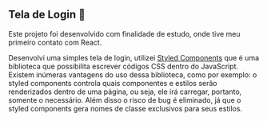 ## Tela de Login :closed_lock_with_key:	


Este projeto foi desenvolvido com finalidade de estudo, onde tive meu primeiro contato com React. 

Desenvolvi uma simples tela de login, utilizei [Styled Components](https://styled-components.com/) que é uma biblioteca que possibilita escrever códigos CSS dentro do JavaScript. Existem inúmeras vantagens do uso dessa biblioteca, como por exemplo: o styled components controla quais componentes e estilos serão renderizados dentro de uma página, ou seja, ele irá carregar, portanto, somente o necessário. Além disso o risco de bug é eliminado, já que o styled components gera nomes de classe exclusivos para seus estilos. 











 












